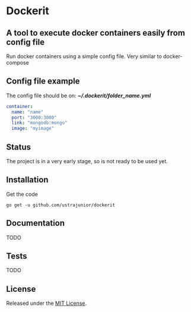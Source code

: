 # Dockerit

## A tool to execute docker containers easily from config file

Run docker containers using a simple config file. Very similar to docker-compose

## Config file example

The config file should be on: ***~/.dockerit/folder_name.yml***

```yaml
container:
  name: "name"
  port: "3000:3000"
  link: "mongodb:mongo"
  image: "myimage"
```

## Status

The project is in a very early stage, so is not ready to be used yet.

## Installation

Get the code
```
go get -u github.com/ustrajunior/dockerit
```

## Documentation

TODO

## Tests

TODO


## License

Released under the [MIT License](https://github.com/ustrajunior/dockerit/blob/master/LICENSE).
